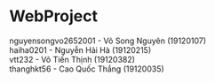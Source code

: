 # WebProject

nguyensongvo2652001 - Võ Song Nguyên (19120107) <br/>
haiha0201 - Nguyễn Hải Hà (19120215) <br/>
vtt232 - Võ Tiến Thịnh (19120382) <br/>
thanghkt56 - Cao Quốc Thắng (19120035) <br/>
